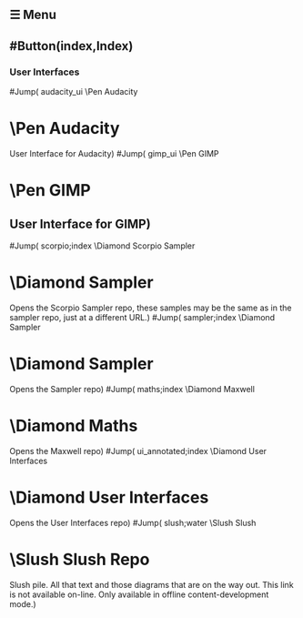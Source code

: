 ## ☰ Menu
#Button(index,Index)
----
### User Interfaces
#Jump( audacity_ui \Pen Audacity
# \Pen Audacity
User Interface for Audacity)
#Jump( gimp_ui \Pen GIMP
# \Pen GIMP
User Interface for GIMP)
----
#Jump( scorpio;index \Diamond Scorpio Sampler
# \Diamond Sampler
Opens the Scorpio Sampler repo, these samples may be the same as in the sampler repo, just at a different URL.)
#Jump( sampler;index \Diamond Sampler
# \Diamond Sampler
Opens the Sampler repo)
#Jump( maths;index \Diamond Maxwell
# \Diamond Maths
Opens the Maxwell repo)
#Jump( ui_annotated;index \Diamond User Interfaces
# \Diamond User Interfaces
Opens the User Interfaces repo)
#Jump( slush;water \Slush Slush
# \Slush Slush Repo
Slush pile. All that text and those diagrams that are on the way out. This link is not available on-line. Only available in offline content-development mode.)
&nbsp;